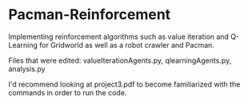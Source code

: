 # Pacman-Reinforcement
Implementing reinforcement algorithms such as value iteration and Q-Learning for Gridworld as well as a robot crawler and Pacman.

Files that were edited: valueIterationAgents.py, qlearningAgents.py, analysis.py

I'd recommend looking at project3.pdf to become familiarized with the commands in order to run the code.
